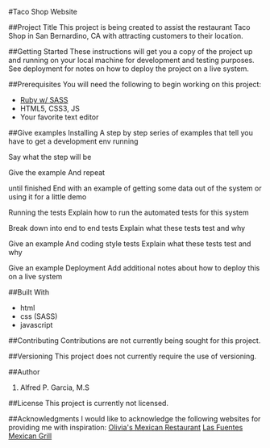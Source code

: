 #Taco Shop Website

##Project Title
This project is being created to assist the restaurant Taco Shop in San Bernardino,
CA with attracting customers to their location.

##Getting Started
These instructions will get you a copy of the project up and running on your local machine for development and testing purposes. See deployment for notes on how to deploy the project on a live system.

##Prerequisites
You will need the following to begin working on this project:
- [Ruby w/ SASS](https://www.ruby-lang.org/en/downloads/)
- HTML5, CSS3, JS
- Your favorite text editor

##Give examples
Installing
A step by step series of examples that tell you have to get a development env running

Say what the step will be

Give the example
And repeat

until finished
End with an example of getting some data out of the system or using it for a little demo

Running the tests
Explain how to run the automated tests for this system

Break down into end to end tests
Explain what these tests test and why

Give an example
And coding style tests
Explain what these tests test and why

Give an example
Deployment
Add additional notes about how to deploy this on a live system

##Built With
- html
- css (SASS)
- javascript

##Contributing
Contributions are not currently being sought for this project.

##Versioning
This project does not currently require the use of versioning.

##Author
1. Alfred P. Garcia, M.S

##License
This project is currently not licensed.

##Acknowledgments
I would like to acknowledge the following websites for providing me with inspiration:
[Olivia's Mexican Restaurant](http://www.oliviasmexicanrestaurant.com/home)
[Las Fuentes Mexican Grill](http://www.lasfuentesmexicangrill.com/index.html)
